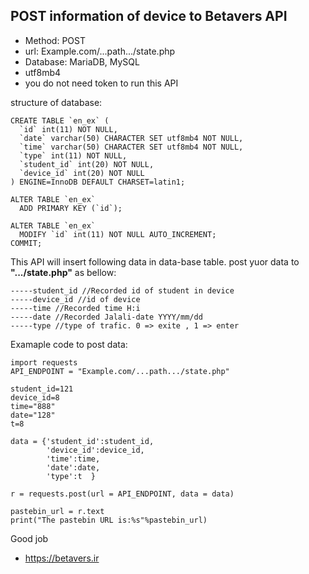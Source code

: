 ## POST information of device to Betavers API

- Method: POST
- url: Example.com/...path.../state.php
- Database: MariaDB, MySQL
- utf8mb4
- you do not need token to run this API

structure of database:
```
CREATE TABLE `en_ex` (
  `id` int(11) NOT NULL,
  `date` varchar(50) CHARACTER SET utf8mb4 NOT NULL,
  `time` varchar(50) CHARACTER SET utf8mb4 NOT NULL,
  `type` int(11) NOT NULL,
  `student_id` int(20) NOT NULL,
  `device_id` int(20) NOT NULL
) ENGINE=InnoDB DEFAULT CHARSET=latin1;

ALTER TABLE `en_ex`
  ADD PRIMARY KEY (`id`);

ALTER TABLE `en_ex`
  MODIFY `id` int(11) NOT NULL AUTO_INCREMENT;
COMMIT;
```
This API will insert following data in data-base table. post yuor data to **".../state.php"** as bellow:

```
-----student_id //Recorded id of student in device
-----device_id //id of device
-----time //Recorded time H:i
-----date //Recorded Jalali-date YYYY/mm/dd
-----type //type of trafic. 0 => exite , 1 => enter

```
Examaple code to post data:
```
import requests
API_ENDPOINT = "Example.com/...path.../state.php"

student_id=121
device_id=8
time="888"
date="128"
t=8

data = {'student_id':student_id,
        'device_id':device_id,
        'time':time,
        'date':date,
        'type':t  }

r = requests.post(url = API_ENDPOINT, data = data)

pastebin_url = r.text
print("The pastebin URL is:%s"%pastebin_url)
```
Good job

- https://betavers.ir
